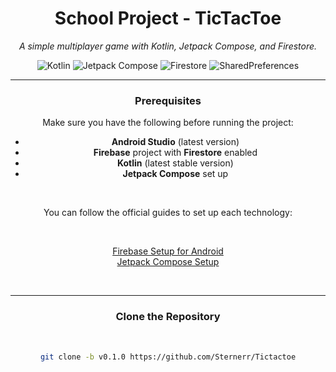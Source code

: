 <div align="center">
  
# School Project - TicTacToe
_A simple multiplayer game with Kotlin, Jetpack Compose, and Firestore._



<p align="center">
  <img src="https://img.shields.io/badge/Kotlin-7F52FF?style=for-the-badge&logo=kotlin&logoColor=white" alt="Kotlin"/>
  <img src="https://img.shields.io/badge/Jetpack_Compose-03DAC5?style=for-the-badge&logo=jetpack&logoColor=white" alt="Jetpack Compose"/>
  <img src="https://img.shields.io/badge/Firestore-FFCA28?style=for-the-badge&logo=firebase&logoColor=black" alt="Firestore"/>
  <img src="https://img.shields.io/badge/SharedPreferences-FF6F61?style=for-the-badge&logo=android&logoColor=white" alt="SharedPreferences"/>
</p>

****
### Prerequisites

Make sure you have the following before running the project:

- **Android Studio** (latest version)  
- **Firebase** project with **Firestore** enabled  
- **Kotlin** (latest stable version)  
- **Jetpack Compose** set up

<br/>
  
You can follow the official guides to set up each technology:

<br/>

[Firebase Setup for Android](https://firebase.google.com/docs/android/setup) <br/>
[Jetpack Compose Setup](https://developer.android.com/jetpack/compose/setup) <br/>

<br/>

---

### Clone the Repository

<br/>

```bash
git clone -b v0.1.0 https://github.com/Sternerr/Tictactoe
```

</div>
